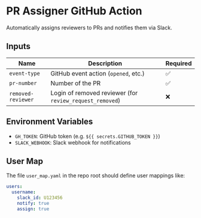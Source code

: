 # PR Assigner GitHub Action

Automatically assigns reviewers to PRs and notifies them via Slack.

## Inputs

| Name              | Description                                         | Required |
|-------------------|-----------------------------------------------------|----------|
| `event-type`      | GitHub event action (`opened`, etc.)               | ✅       |
| `pr-number`       | Number of the PR                                    | ✅       |
| `removed-reviewer`| Login of removed reviewer (for `review_request_removed`) | ❌     |

## Environment Variables

- `GH_TOKEN`: GitHub token (e.g. `${{ secrets.GITHUB_TOKEN }}`)
- `SLACK_WEBHOOK`: Slack webhook for notifications

## User Map

The file `user_map.yaml` in the repo root should define user mappings like:

```yaml
users:
  username:
    slack_id: U123456
    notify: true
    assign: true

